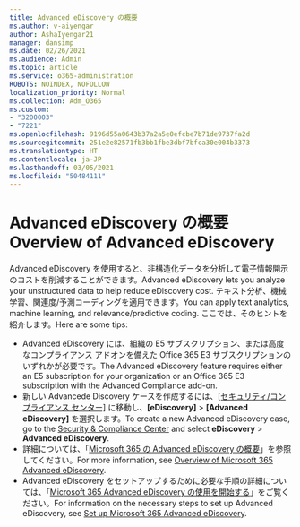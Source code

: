 ```yaml
---
title: Advanced eDiscovery の概要
ms.author: v-aiyengar
author: AshaIyengar21
manager: dansimp
ms.date: 02/26/2021
ms.audience: Admin
ms.topic: article
ms.service: o365-administration
ROBOTS: NOINDEX, NOFOLLOW
localization_priority: Normal
ms.collection: Adm_O365
ms.custom:
- "3200003"
- "7221"
ms.openlocfilehash: 9196d55a0643b37a2a5e0efcbe7b71de9737fa2d
ms.sourcegitcommit: 251e2e82571fb3bb1fbe3dbf7bfca30e004b3373
ms.translationtype: HT
ms.contentlocale: ja-JP
ms.lasthandoff: 03/05/2021
ms.locfileid: "50484111"
---
```

# <a name="overview-of-advanced-ediscovery"></a><span data-ttu-id="5e7fc-102">Advanced eDiscovery の概要</span><span class="sxs-lookup"><span data-stu-id="5e7fc-102">Overview of Advanced eDiscovery</span></span>

<span data-ttu-id="5e7fc-103">Advanced eDiscovery を使用すると、非構造化データを分析して電子情報開示のコストを削減することができます。</span><span class="sxs-lookup"><span data-stu-id="5e7fc-103">Advanced eDiscovery lets you analyze your unstructured data to help reduce eDiscovery cost.</span></span> <span data-ttu-id="5e7fc-104">テキスト分析、機械学習、関連度/予測コーディングを適用できます。</span><span class="sxs-lookup"><span data-stu-id="5e7fc-104">You can apply text analytics, machine learning, and relevance/predictive coding.</span></span> <span data-ttu-id="5e7fc-105">ここでは、そのヒントを紹介します。</span><span class="sxs-lookup"><span data-stu-id="5e7fc-105">Here are some tips:</span></span>

- <span data-ttu-id="5e7fc-106">Advanced eDiscovery には、組織の E5 サブスクリプション、または高度なコンプライアンス アドオンを備えた Office 365 E3 サブスクリプションのいずれかが必要です。</span><span class="sxs-lookup"><span data-stu-id="5e7fc-106">The Advanced eDiscovery feature requires either an E5 subscription for your organization or an Office 365 E3 subscription with the Advanced Compliance add-on.</span></span>
- <span data-ttu-id="5e7fc-107">新しい Advancede Discovery ケースを作成するには、[[セキュリティ/コンプライアンス センター]](https://go.microsoft.com/fwlink/p/?linkid=2077143) に移動し、**[eDiscovery]** > **[Advanced eDiscovery]** を選択します。</span><span class="sxs-lookup"><span data-stu-id="5e7fc-107">To create a new Advanced eDiscovery case, go to the [Security & Compliance Center](https://go.microsoft.com/fwlink/p/?linkid=2077143) and select **eDiscovery** > **Advanced eDiscovery**.</span></span>
- <span data-ttu-id="5e7fc-108">詳細については、「[Microsoft 365 の Advanced eDiscovery の概要](https://go.microsoft.com/fwlink/?linkid=2101588)」を参照してください。</span><span class="sxs-lookup"><span data-stu-id="5e7fc-108">For more information, see [Overview of Microsoft 365 Advanced eDiscovery](https://go.microsoft.com/fwlink/?linkid=2101588).</span></span>
- <span data-ttu-id="5e7fc-109">Advanced eDiscovery をセットアップするために必要な手順の詳細については、「[Microsoft 365 Advanced eDiscovery の使用を開始する](https://go.microsoft.com/fwlink/?linkid=2122672)」をご覧ください。</span><span class="sxs-lookup"><span data-stu-id="5e7fc-109">For information on the necessary steps to set up Advanced eDiscovery, see [Set up Microsoft 365 Advanced eDiscovery](https://go.microsoft.com/fwlink/?linkid=2122672).</span></span>